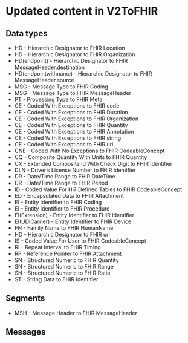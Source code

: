 # Updated content in V2ToFHIR
## Data types
- HD - Hierarchic Designator to FHIR Location
- HD - Hierarchic Designator to FHIR Organization
- HD(endpoint) - Hierarchic Designator to FHIR MessageHeader.destination
- HD(endpointwithname) - Hierarchic Designator to FHIR MessageHeader.source
- MSG - Message Type to FHIR Coding
- MSG - Message Type to FHIR MessageHeader
- PT - Processing Type to FHIR Meta
- CE - Coded With Exceptions to FHIR code
- CE - Coded With Exceptions to FHIR Duration
- CE - Coded With Exceptions to FHIR Organization
- CE - Coded With Exceptions to FHIR Quantity
- CE - Coded With Exceptions to FHIR Annotation
- CE - Coded With Exceptions to FHIR string
- CE - Coded With Exceptions to FHIR uri
- CNE - Coded With No Exceptions to FHIR CodeableConcept
- CQ - Composite Quantity With Units to FHIR Quantity
- CX - Extended Composite Id With Check Digit to FHIR Identifier
- DLN - Driver’s License Number to FHIR Identifier
- DR - Date/Time Range to FHIR DateTime
- DR - Date/Time Range to FHIR Period
- ID - Coded Value For Hl7 Defined Tables to FHIR CodeableConcept
- ED - Encapsulated Data to FHIR Attachment
- EI - Entity Identifier to FHIR Coding
- EI - Entity Identifier to FHIR Procedure
- EI(Extension) - Entity Identifier to FHIR Identifier
- EI(UDICarrier) - Entity Identifier to FHIR Device
- FN - Family Name to FHIR HumanName
- HD - Hierarchic Designator to FHIR url
- IS - Coded Value For User to FHIR CodeableConcept
- RI - Repeat Interval to FHIR Timing
- RP - Reference Pointer to FHIR Attachment
- SN - Structured Numeric to FHIR Quantity
- SN - Structured Numeric to FHIR Range
- SN - Structured Numeric to FHIR Ratio
- ST - String Data to FHIR Identifier

## Segments
- MSH - Message Header to FHIR MessageHeader

## Messages